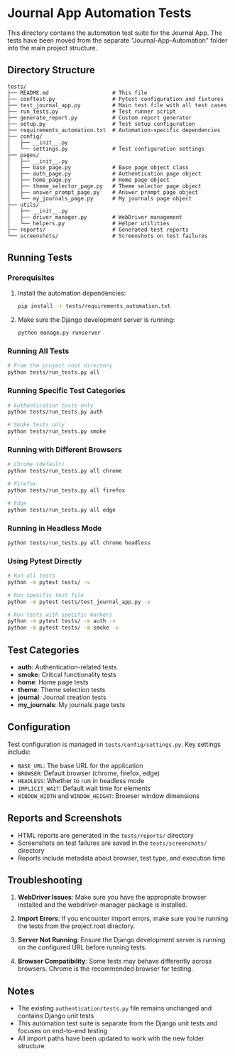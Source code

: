 # Journal App Automation Tests

This directory contains the automation test suite for the Journal App. The tests have been moved from the separate "Journal-App-Automation" folder into the main project structure.

## Directory Structure

```
tests/
├── README.md                    # This file
├── conftest.py                  # Pytest configuration and fixtures
├── test_journal_app.py          # Main test file with all test cases
├── run_tests.py                 # Test runner script
├── generate_report.py           # Custom report generator
├── setup.py                     # Test setup configuration
├── requirements_automation.txt  # Automation-specific dependencies
├── config/
│   ├── __init__.py
│   └── settings.py              # Test configuration settings
├── pages/
│   ├── __init__.py
│   ├── base_page.py             # Base page object class
│   ├── auth_page.py             # Authentication page object
│   ├── home_page.py             # Home page object
│   ├── theme_selector_page.py   # Theme selector page object
│   ├── answer_prompt_page.py    # Answer prompt page object
│   └── my_journals_page.py      # My journals page object
├── utils/
│   ├── __init__.py
│   ├── driver_manager.py        # WebDriver management
│   └── helpers.py               # Helper utilities
├── reports/                     # Generated test reports
└── screenshots/                 # Screenshots on test failures
```

## Running Tests

### Prerequisites

1. Install the automation dependencies:
   ```bash
   pip install -r tests/requirements_automation.txt
   ```

2. Make sure the Django development server is running:
   ```bash
   python manage.py runserver
   ```

### Running All Tests

```bash
# From the project root directory
python tests/run_tests.py all
```

### Running Specific Test Categories

```bash
# Authentication tests only
python tests/run_tests.py auth

# Smoke tests only
python tests/run_tests.py smoke
```

### Running with Different Browsers

```bash
# Chrome (default)
python tests/run_tests.py all chrome

# Firefox
python tests/run_tests.py all firefox

# Edge
python tests/run_tests.py all edge
```

### Running in Headless Mode

```bash
python tests/run_tests.py all chrome headless
```

### Using Pytest Directly

```bash
# Run all tests
python -m pytest tests/ -v

# Run specific test file
python -m pytest tests/test_journal_app.py -v

# Run tests with specific markers
python -m pytest tests/ -m auth -v
python -m pytest tests/ -m smoke -v
```

## Test Categories

- **auth**: Authentication-related tests
- **smoke**: Critical functionality tests
- **home**: Home page tests
- **theme**: Theme selection tests
- **journal**: Journal creation tests
- **my_journals**: My journals page tests

## Configuration

Test configuration is managed in `tests/config/settings.py`. Key settings include:

- `BASE_URL`: The base URL for the application
- `BROWSER`: Default browser (chrome, firefox, edge)
- `HEADLESS`: Whether to run in headless mode
- `IMPLICIT_WAIT`: Default wait time for elements
- `WINDOW_WIDTH` and `WINDOW_HEIGHT`: Browser window dimensions

## Reports and Screenshots

- HTML reports are generated in the `tests/reports/` directory
- Screenshots on test failures are saved in the `tests/screenshots/` directory
- Reports include metadata about browser, test type, and execution time

## Troubleshooting

1. **WebDriver Issues**: Make sure you have the appropriate browser installed and the webdriver-manager package is installed.

2. **Import Errors**: If you encounter import errors, make sure you're running the tests from the project root directory.

3. **Server Not Running**: Ensure the Django development server is running on the configured URL before running tests.

4. **Browser Compatibility**: Some tests may behave differently across browsers. Chrome is the recommended browser for testing.

## Notes

- The existing `authentication/tests.py` file remains unchanged and contains Django unit tests
- This automation test suite is separate from the Django unit tests and focuses on end-to-end testing
- All import paths have been updated to work with the new folder structure 